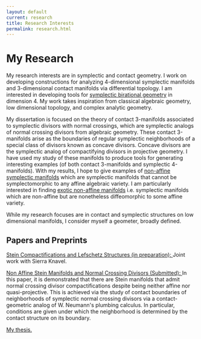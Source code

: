 ```yaml
---
layout: default
current: research
title: Research Interests
permalink: research.html
---
```

<div class="special jumbotron">
  <div class="container">
<h1>My Research</h1>
<p> My research interests are in symplectic and contact geometry. I work on developing constructions for analyzing 4-dimensional symplectic manifolds and 3-dimensional contact manifolds via differential topology. I am interested in developing tools for <a href="https://arxiv.org/abs/0906.3265">symplectic birational geometry</a> in dimension 4. My work takes inspiration from classical algebraic geometry, low dimensional topology, and complex analytic geometry. 

<p> My dissertation is focused on the theory of contact 3-manifolds associated to symplectic divisors with normal crossings, which are symplectic analogs of normal crossing divisors from algebraic geometry. These contact 3-manifolds arise as the boundaries of regular symplectic neighborhoods of a special class of divisors known as concave divisors. Concave divisors are the symplectic analog of compactifying divisors in projective geometry. I have used my 
study of these manifolds to produce tools for generating interesting examples (of both contact 3-manifolds and symplectic 4-manifolds). With my results, 
I hope to give examples of <u>non-affine symplectic manifolds</u> which are symplectic manifolds that cannot be symplectomorphic to any affine algebraic variety. I am particularly interested in finding <u>exotic non-affine manifolds</u> i.e. symplectic manifolds which are non-affine but are nonetheless diffeomorphic to some affine variety.

<p> While my research focuses are in contact and symplectic structures on low dimensional manifolds, I consider myself a geometer, broadly defined. 

<h2>Papers and Preprints</h2>

<p><a href="">
Stein Compactifications and Lefschetz Structures (in preparation):
</a> Joint work with Sierra Knavel.  

<p><a href="https://arxiv.org/abs/2507.22290">
   Non Affine Stein Manifolds and Normal Crossing Divisors (Submitted): 
</a> In this paper, it is demonstrated that there are Stein manifolds that admit normal crossing divisor compactifications despite being neither affine nor quasi-projective. This is achieved via the study of contact boundaries of neighborhoods of symplectic normal crossing divisors via a contact-geometric analog of W. Neumann's plumbing calculus. In particular, conditions are given under which the neighborhood is determined by the contact structure on its boundary.
      
<p><a href="/assets/pdf/Thesis.pdf">My thesis.</a></p>
    
